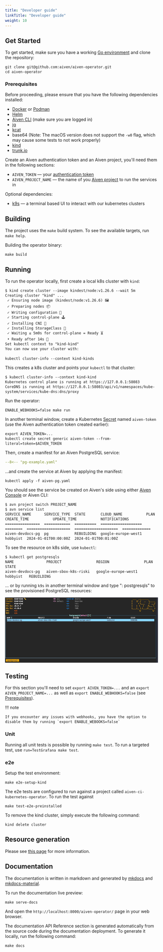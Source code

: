 ```yaml
---
title: "Developer guide"
linkTitle: "Developer guide"
weight: 10
---
```


## Get Started

To get started, make sure you have a working [Go environment](https://golang.org/doc/install) and clone the repository:

```shell
git clone git@github.com:aiven/aiven-operator.git
cd aiven-operator
```

### Prerequisites

Before proceeding, please ensure that you have the following dependencies installed:

- [Docker](https://docs.docker.com/) or [Podman](https://podman.io/)
- [Helm](https://helm.sh/)
- [Aiven CLI](https://aiven.io/docs/tools/cli) (make sure you are logged in)
- [jq](https://jqlang.github.io/jq/)
- [kcat](https://github.com/edenhill/kcat)
- base64 (Note: The macOS version does not support the `-w0` flag, which may cause some tests to not work properly)
- [kind](https://kind.sigs.k8s.io/)
- [trunk.io](https://docs.trunk.io/)

Create an Aiven authentication token and an Aiven project, you'll need them in the following sections:

- `AIVEN_TOKEN` — your [authentication token](https://aiven.io/docs/platform/howto/create_authentication_token)
- `AIVEN_PROJECT_NAME` — the name of you [Aiven project](https://aiven.io/docs/platform/howto/manage-project) to run the services in

Optional dependencies:

- [k9s](https://k9scli.io/) — a terminal based UI to interact with our kubernetes clusters

## Building

The project uses the `make` build system. To see the available targets, run `make help`.

Building the operator binary:

```shell
make build
```

## Running

To run the operator locally, first create a local k8s cluster with `kind`:

```{ .sh .no-copy }
$ kind create cluster --image kindest/node:v1.26.6 --wait 5m
Creating cluster "kind" ...
 ✓ Ensuring node image (kindest/node:v1.26.6) 🖼
 ✓ Preparing nodes 📦
 ✓ Writing configuration 📜
 ✓ Starting control-plane 🕹️
 ✓ Installing CNI 🔌
 ✓ Installing StorageClass 💾
 ✓ Waiting ≤ 5m0s for control-plane = Ready ⏳
 • Ready after 14s 💚
Set kubectl context to "kind-kind"
You can now use your cluster with:

kubectl cluster-info --context kind-kinds
```

This creates a k8s cluster and points your `kubectl` to that cluster:

```{ .sh .no-copy }
$ kubectl cluster-info --context kind-kind
Kubernetes control plane is running at https://127.0.0.1:58083
CoreDNS is running at https://127.0.0.1:58083/api/v1/namespaces/kube-system/services/kube-dns:dns/proxy
```

Run the operator:

```shell
ENABLE_WEBHOOKS=false make run
```

In another terminal window, create a Kubernetes [Secret](https://kubernetes.io/docs/concepts/configuration/secret/)
named `aiven-token` (use the Aiven authentication token created earlier):

```{ .sh .no-copy }
export AIVEN_TOKEN=...
kubectl create secret generic aiven-token --from-literal=token=$AIVEN_TOKEN
```

Then, create a manifest for an Aiven PostgreSQL service:

```yaml title="aiven-pg.yaml"
--8<-- "pg-example.yaml"
```

...and create the service at Aiven by applying the manifest:

```shell
kubectl apply -f aiven-pg.yaml
```

You should see the service be created on Aiven's side using either [Aiven Console](https://console.aiven.io/) or Aiven CLI:

```{ .sh .no-copy }
$ avn project switch PROJECT_NAME
$ avn service list
SERVICE_NAME      SERVICE_TYPE  STATE       CLOUD_NAME           PLAN      CREATE_TIME           UPDATE_TIME           NOTIFICATIONS
================  ============  ==========  ===================  ========  ====================  ====================  =============
aiven-devdocs-pg  pg            REBUILDING  google-europe-west1  hobbyist  2024-01-01T00:00:00Z  2024-01-01T00:01:00Z
```

To see the resource on k8s side, use `kubectl`:

```{ .sh .no-copy }
$ kubectl get postgresqls
NAME               PROJECT                REGION                PLAN       STATE
aiven-devdocs-pg   aiven-sbox-k8s-riski   google-europe-west1   hobbyist   REBUILDING
```

... or by running `k9s` in another terminal window and type ": postgresqls" to see the provisioned
PostgreSQL resources:

![k9s](../assets/developer-guide-k9s.jpg)

## Testing

For this section you'll need to set `export AIVEN_TOKEN=...` and an `export AIVEN_PROJECT_NAME=...` as well as `export ENABLE_WEBHOOKS=false` (see [Prerequisites](./developer-guide.md#prerequisites)).

!!! note

    If you encounter any issues with webhooks, you have the option to disable them by running `export ENABLE_WEBOOKS=false`

### Unit

Running all unit tests is possible by running `make test`. To run a targeted test, use `run=TestGrafana make test`.

### e2e

Setup the test environment:

```shell
make e2e-setup-kind
```

The e2e tests are configured to run against a project called `aiven-ci-kubernetes-operator`. To run the test against

```shell
make test-e2e-preinstalled
```

To remove the kind cluster, simply execute the following command:

```shell
kind delete cluster
```

## Resource generation

Please see [this page](resource-generation.md) for more information.

## Documentation

The documentation is written in markdown and generated by [mkdocs](https://www.mkdocs.org/)
and [mkdocs-material](https://squidfunk.github.io/mkdocs-material/).

To run the documentation live preview:

```shell
make serve-docs
```

And open the `http://localhost:8000/aiven-operator/` page in your web browser.

The documentation API Reference section is generated automatically from
the source code during the documentation deployment. To generate it locally, run the following command:

```shell
make docs
```
